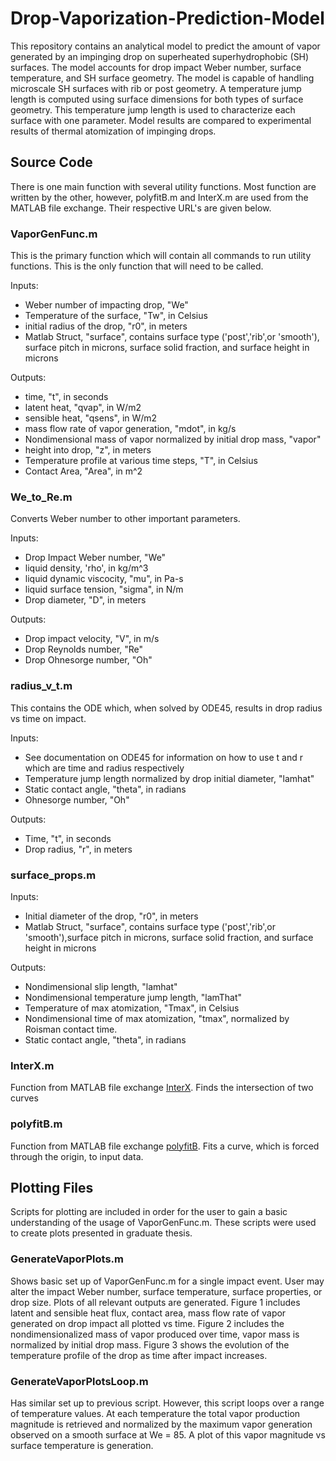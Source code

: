 # Drop-Vaporization-Prediction-Model
This repository contains an analytical model to predict the amount of vapor generated by an impinging drop on superheated superhydrophobic (SH) surfaces. The model accounts for drop impact Weber number, surface temperature, and SH surface geometry. The model is capable of handling microscale SH surfaces with rib or post geometry. A temperature jump length is computed using surface dimensions for both types of surface geometry. This temperature jump length is used to characterize each surface with one parameter. Model results are compared to experimental results of thermal atomization of impinging drops. 
## Source Code
There is one main function with several utility functions. Most function are written by the other, however, polyfitB.m and InterX.m are used from the MATLAB file exchange. Their respective URL's are given below.
### VaporGenFunc.m
This is the primary function which will contain all commands to run utility functions. This is the only function that will need to be called.

Inputs:
- Weber number of impacting drop, "We"
- Temperature of the surface, "Tw", in Celsius
- initial radius of the drop, "r0", in meters
- Matlab Struct, "surface", contains surface type ('post','rib',or 'smooth'), surface pitch in microns, surface solid fraction, and surface height in microns
 
Outputs:
- time, "t", in seconds 
- latent heat, "qvap", in W/m2
- sensible heat, "qsens", in W/m2
- mass flow rate of vapor generation, "mdot", in kg/s
- Nondimensional mass of vapor normalized by initial drop mass, "vapor" 
- height into drop, "z", in meters
- Temperature profile at various time steps, "T", in Celsius
- Contact Area, "Area", in m^2
### We_to_Re.m
Converts Weber number to other important parameters. 

Inputs:
- Drop Impact Weber number, "We"
- liquid density, 'rho', in kg/m^3
- liquid dynamic viscocity, "mu", in Pa-s
- liquid surface tension, "sigma", in N/m
- Drop diameter, "D", in meters

Outputs:
- Drop impact velocity, "V", in m/s
- Drop Reynolds number, "Re"
- Drop Ohnesorge number, "Oh"
### radius_v_t.m
This contains the ODE which, when solved by ODE45, results in drop radius vs time on impact.

Inputs:
- See documentation on ODE45 for information on how to use t and r which are time and radius respectively
- Temperature jump length normalized by drop initial diameter, "lamhat"
- Static contact angle, "theta", in radians
- Ohnesorge number, "Oh"

Outputs:
- Time, "t", in seconds
- Drop radius, "r", in meters
### surface_props.m
Inputs:  
- Initial diameter of the drop, "r0", in meters
- Matlab Struct, "surface", contains surface type ('post','rib',or 'smooth'),surface pitch in microns, surface solid fraction, and surface height in microns

Outputs:
- Nondimensional slip length, "lamhat"
- Nondimensional temperature jump length, "lamThat"
- Temperature of max atomization, "Tmax", in Celsius
- Nondimensional time of max atomization, "tmax", normalized by Roisman contact time.
- Static contact angle, "theta", in radians 
### InterX.m
Function from MATLAB file exchange [InterX](https://www.mathworks.com/matlabcentral/fileexchange/22441-curve-intersections). Finds the intersection of two curves
### polyfitB.m
Function from MATLAB file exchange [polyfitB](https://www.mathworks.com/matlabcentral/fileexchange/35401-polyfitzero?s_tid=srchtitle). Fits a curve, which is forced through the origin, to input data.
## Plotting Files
Scripts for plotting are included in order for the user to gain a basic understanding of the usage of VaporGenFunc.m. These scripts were used to create plots presented in graduate thesis.
### GenerateVaporPlots.m
Shows basic set up of VaporGenFunc.m for a single impact event. User may alter the impact Weber number, surface temperature, surface properties, or drop size. Plots of all relevant outputs are generated. Figure 1 includes latent and sensible heat flux, contact area, mass flow rate of vapor generated on drop impact all plotted vs time. Figure 2 includes the nondimensionalized mass of vapor produced over time, vapor mass is normalized by initial drop mass. Figure 3 shows the evolution of the temperature profile of the drop as time after impact increases. 
### GenerateVaporPlotsLoop.m
Has similar set up to previous script. However, this script loops over a range of temperature values. At each temperature the total vapor production magnitude is retrieved and normalized by the maximum vapor generation observed on a smooth surface at We = 85. A plot of this vapor magnitude vs surface temperature is generation.
